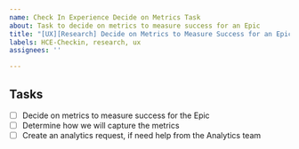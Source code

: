 ```yaml
---
name: Check In Experience Decide on Metrics Task
about: Task to decide on metrics to measure success for an Epic
title: "[UX][Research] Decide on Metrics to Measure Success for an Epic"
labels: HCE-Checkin, research, ux
assignees: ''

---
```


## Tasks
- [ ] Decide on metrics to measure success for the Epic
- [ ] Determine how we will capture the metrics
- [ ] Create an analytics request, if need help from the Analytics team

